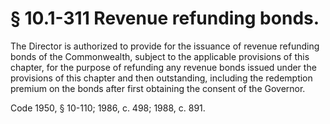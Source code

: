 # § 10.1-311 Revenue refunding bonds.

<p>The Director is authorized to provide for the issuance of revenue refunding bonds of the Commonwealth, subject to the applicable provisions of this chapter, for the purpose of refunding any revenue bonds issued under the provisions of this chapter and then outstanding, including the redemption premium on the bonds after first obtaining the consent of the Governor.</p><p>Code 1950, § 10-110; 1986, c. 498; 1988, c. 891.</p>